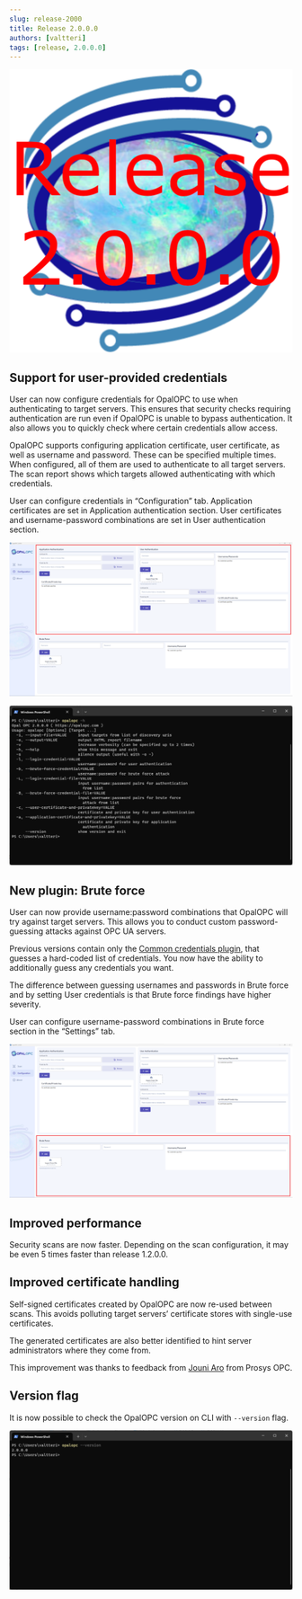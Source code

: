 ```yaml
---
slug: release-2000
title: Release 2.0.0.0
authors: [valtteri]
tags: [release, 2.0.0.0]
---
```


![Release 2.0.0.0](img/release-2.0.0.0.png)

## Support for user-provided credentials

User can now configure credentials for OpalOPC to use when authenticating to target servers. This ensures that security checks requiring authentication are run even if OpalOPC is unable to bypass authentication. It also allows you to quickly check where certain credentials allow access.

OpalOPC supports configuring application certificate, user certificate, as well as username and password. These can be specified multiple times. When configured, all of them are used to authenticate to all target servers. The scan report shows which targets allowed authenticating with which credentials.

User can configure credentials in “Configuration” tab. Application certificates are set in Application authentication section. User certificates and username-password combinations are set in User authentication section.

![Application and User authentication configuration](img/gui-configuration-tab-provided-credentials-screenshot.png)

![Credentials can be specified also on CLI](img/2.0.0.0-cli-help.png)

## New plugin: Brute force

User can now provide username:password combinations that OpalOPC will try against target servers. This allows you to conduct custom password-guessing attacks against OPC UA servers.

Previous versions contain only the [Common credentials plugin](/docs/plugin-10003), that guesses a hard-coded list of credentials. You now have the ability to additionally guess any credentials you want.

The difference between guessing usernames and passwords in Brute force and by setting User credentials is that Brute force findings have higher severity.

User can configure username-password combinations in Brute force section in the “Settings” tab.

![Brute force configuration](img/gui-configuration-tab-brute-force-screenshot.png)

## Improved performance

Security scans are now faster. Depending on the scan configuration, it may be even 5 times faster than release 1.2.0.0.

## Improved certificate handling

Self-signed certificates created by OpalOPC are now re-used between scans. This avoids polluting target servers’ certificate stores with single-use certificates.

The generated certificates are also better identified to hint server administrators where they come from.

This improvement was thanks to feedback from [Jouni Aro](https://fi.linkedin.com/in/jouni-aro-34b4681) from Prosys OPC.

## Version flag

It is now possible to check the OpalOPC version on CLI with `--version` flag.

![Version flag output](img/version-flag.png)
